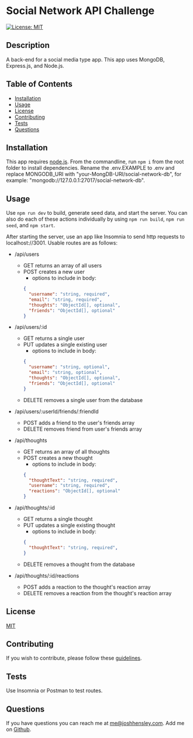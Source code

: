# Social Network API Challenge

[![License: MIT](https://img.shields.io/badge/License-MIT-yellow.svg)](https://opensource.org/licenses/MIT)

## Description

A back-end for a social media type app.  This app uses MongoDB, Express.js, and Node.js.

## Table of Contents


* [Installation](#Installation)
* [Usage](#Usage)
* [License](#License)
* [Contributing](#Contributing)
* [Tests](#Tests)
* [Questions](#Questions)
 

## <a name="Installation"></a>Installation

This app requires [node.js](https://nodejs.org/en/download/prebuilt-installer). From the commandline,  run `npm i` from the root folder to install dependencies. Rename the .env.EXAMPLE to .env and replace MONGODB_URI with "your-MongDB-URI/social-network-db", for example: "mongodb://127.0.0.1:27017/social-network-db".

## <a name="Usage"></a>Usage

Use `npm run dev` to build, generate seed data, and start the server. You can also do each of these actions individually by using `npm run build`, `npm run seed`, and `npm start`.

After starting the server, use an app like Insomnia to send http requests to localhost://3001.  Usable routes are as follows:

* /api/users
  - GET returns an array of all users
  - POST creates a new user
    + options to include in body:
    ```json
    {
      "username": "string, required",
      "email": "string, required",
      "thoughts": "ObjectId[], optional",
      "friends": "ObjectId[], optional"
    }
    ```

* /api/users/:id
  - GET returns a single user
  - PUT updates a single existing user
    + options to include in body:
    ```json
    {
      "username": "string, optional",
      "email": "string, optional",
      "thoughts": "ObjectId[], optional",
      "friends": "ObjectId[], optional"
    }
    ```
  - DELETE removes a single user from the database

* /api/users/:userId/friends/:friendId
  - POST adds a friend to the user's friends array
  - DELETE removes friend from user's friends array

* /api/thoughts
  - GET returns an array of all thoughts
  - POST creates a new thought
    + options to include in body:
    ```json
    {
      "thoughtText": "string, required",
      "username": "string, required",
      "reactions": "ObjectId[], optional"
    }
    ```

* /api/thoughts/:id
  - GET returns a single thought
  - PUT updates a single existing thought
    + options to include in body:
    ```json
    {
      "thoughtText": "string, required",
    }
    ```
  - DELETE removes a thought from the database

* /api/thoughts/:id/reactions
  - POST adds a reaction to the thought's reaction array
  - DELETE removes a reaction from the thought's reaction array


## <a name="license"></a>License

  [MIT](https://opensource.org/licenses/MIT)

## <a name="contributing"></a>Contributing

If you wish to contribute, please follow these [guidelines](https://www.contributor-covenant.org/version/2/1/code_of_conduct/).

## <a name="tests"></a>Tests

Use Insomnia or Postman to test routes.  

## <a name="questions"></a>Questions

If you have questions you can reach me at me@joshhensley.com. Add me on [Github](github.com/josh-hensley).
